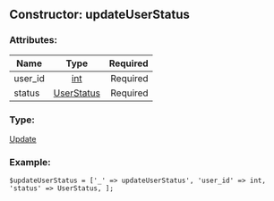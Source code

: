 ## Constructor: updateUserStatus  

### Attributes:

| Name     |    Type       | Required |
|----------|:-------------:|---------:|
|user\_id|[int](../types/int.md) | Required|
|status|[UserStatus](../types/UserStatus.md) | Required|
### Type: 

[Update](../types/Update.md)
### Example:

```
$updateUserStatus = ['_' => updateUserStatus', 'user_id' => int, 'status' => UserStatus, ];
```